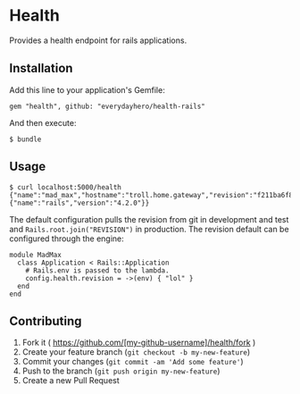 # Health

Provides a health endpoint for rails applications.

## Installation

Add this line to your application's Gemfile:

    gem "health", github: "everydayhero/health-rails"

And then execute:

    $ bundle

## Usage

```
$ curl localhost:5000/health
{"name":"mad_max","hostname":"troll.home.gateway","revision":"f211ba6f8cb9b92584bebbe8ad171639b69de816","pid":46582,"parent_id":46564,"platform":{"name":"rails","version":"4.2.0"}}
```

The default configuration pulls the revision from git in development and test
and `Rails.root.join("REVISION")` in production. The revision default can be
configured through the engine:

```
module MadMax
  class Application < Rails::Application
    # Rails.env is passed to the lambda.
    config.health.revision = ->(env) { "lol" }
  end
end
```

## Contributing

1. Fork it ( https://github.com/[my-github-username]/health/fork )
2. Create your feature branch (`git checkout -b my-new-feature`)
3. Commit your changes (`git commit -am 'Add some feature'`)
4. Push to the branch (`git push origin my-new-feature`)
5. Create a new Pull Request
